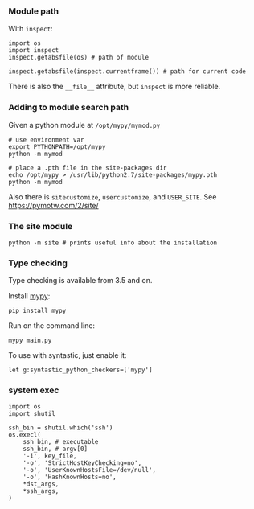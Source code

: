 ### Module path

With `inspect`:

    import os
    import inspect
    inspect.getabsfile(os) # path of module
    
    inspect.getabsfile(inspect.currentframe()) # path for current code

There is also the `__file__` attribute, but `inspect` is more reliable.

### Adding to module search path

Given a python module at `/opt/mypy/mymod.py`

    # use environment var
    export PYTHONPATH=/opt/mypy
    python -m mymod

    # place a .pth file in the site-packages dir
    echo /opt/mypy > /usr/lib/python2.7/site-packages/mypy.pth
    python -m mymod

Also there is `sitecustomize`, `usercustomize`, and `USER_SITE`. See https://pymotw.com/2/site/

### The site module

    python -m site # prints useful info about the installation

### Type checking

Type checking is available from 3.5 and on.

Install [mypy][1]:

    pip install mypy

Run on the command line:

    mypy main.py

To use with syntastic, just enable it:

    let g:syntastic_python_checkers=['mypy']

### system exec

    import os
    import shutil
    
    ssh_bin = shutil.which('ssh')
    os.execl(
        ssh_bin, # executable
        ssh_bin, # argv[0]
        '-i', key_file,
        '-o', 'StrictHostKeyChecking=no',
        '-o', 'UserKnownHostsFile=/dev/null',
        '-o', 'HashKnownHosts=no',
        *dst_args,
        *ssh_args,
    )
    
[1]: https://github.com/python/mypy
